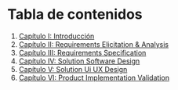 # Tabla de contenidos

<ol>
  <li>
    <a href="https://github.com/XForce-IOt/upc-pre-202401-si572-WS71-XForce-report/blob/develop/Cap%C3%ADtulo_I_Introducci%C3%B3n.md">Capítulo I: Introducción</a>
  </li>
  <li>
    <a href="https://github.com/XForce-IOt/upc-pre-202401-si572-WS71-XForce-report/blob/develop/Cap%C3%ADtulo_II_Requirements_Elicitation_And_Analysis.md">Capítulo II: Requirements Elicitation & Analysis</a>
  </li>
  <li>
    <a href="https://github.com/XForce-IOt/upc-pre-202401-si572-WS71-XForce-report/blob/develop/Cap%C3%ADtulo_III_Requirements_Specification.md">Capítulo III: Requirements Specification</a>
  </li>
  <li>
    <a href="https://github.com/XForce-IOt/upc-pre-202401-si572-WS71-XForce-report/blob/develop/Cap%C3%ADtulo_IV_Solution_Software_Design.md">Capítulo IV: Solution Software Design</a>
  </li>
  <li>
    <a href="https://github.com/XForce-IOt/upc-pre-202401-si572-WS71-XForce-report/blob/develop/Capítulo_V_Solution_UI_UX_Design.md">Capítulo V: Solution Ui UX Design</a>
  </li>
  <li>
    <a href="https://github.com/XForce-IOt/upc-pre-202401-si572-WS71-XForce-report/blob/develop/Capítulo_VI_ Product_Implementation_Validation_Deployment.md">Capítulo VI: Product Implementation Validation</a>
  </li>
</ol>
